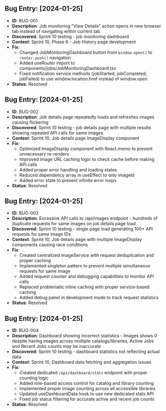 ## Bug Entry: [2024-01-25]
- **ID**: BUG-001
- **Description**: Job monitoring "View Details" action opens in new browser tab instead of navigating within current tab
- **Discovered**: Sprint 10 testing - job monitoring dashboard
- **Context**: Sprint 10, Phase 6 - Job History page development
- **Fix**: 
  - Changed JobMonitoringDashboard button from `window.open()` to `router.push()` navigation
  - Added useRouter import to components/jobs/JobMonitoringDashboard.tsx
  - Fixed notification service methods (jobStarted, jobCompleted, jobFailed) to use window.location.href instead of window.open
- **Status**: Resolved

## Bug Entry: [2024-01-25]
- **ID**: BUG-002  
- **Description**: Job details page repeatedly loads and refreshes images causing flickering
- **Discovered**: Sprint 10 testing - job details page with multiple results showing repeated API calls for same images
- **Context**: Sprint 10, Job details page ImageDisplay component
- **Fix**: 
  - Optimized ImageDisplay component with React.memo to prevent unnecessary re-renders
  - Improved image URL caching logic to check cache before making API calls
  - Added proper error handling and loading states
  - Reduced dependency array in useEffect to only imageId
  - Added error state to prevent infinite error loops
- **Status**: Resolved

## Bug Entry: [2024-01-25]
- **ID**: BUG-003
- **Description**: Excessive API calls to /api/images endpoint - hundreds of duplicate requests for same images on job details page load
- **Discovered**: Sprint 10 testing - single page load generating 100+ API requests for same image IDs
- **Context**: Sprint 10, Job details page with multiple ImageDisplay components causing race conditions
- **Fix**: 
  - Created centralized imageService with request deduplication and proper caching
  - Implemented singleton pattern to prevent multiple simultaneous requests for same image
  - Added request counter and debugging capabilities to monitor API calls
  - Replaced problematic inline caching with proper service-based caching
  - Added debug panel in development mode to track request statistics
- **Status**: Resolved

## Bug Entry: [2024-01-25]
- **ID**: BUG-004
- **Description**: Dashboard showing incorrect statistics - Images shows 0 despite having images across multiple catalogs/libraries, Active Jobs and Recent Jobs counts may be inaccurate
- **Discovered**: Sprint 10 testing - dashboard statistics not reflecting actual data
- **Context**: Sprint 10, Dashboard data fetching and aggregation issues
- **Fix**: 
  - Created dedicated `/api/dashboard/stats` endpoint with proper counting logic
  - Added role-based access control for catalog and library counting
  - Implemented proper image counting across all accessible libraries
  - Updated useDashboardData hook to use new dedicated stats API
  - Fixed job status filtering for accurate active and recent job counts
- **Status**: Resolved
